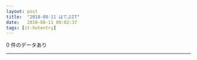 ```yaml
---
layout: post
title:  "2018-08-11 はてぶIT"
date:   2018-08-11 00:02:37
tags: [it-hotentry]
---
```

0 件のデータあり

<hr>
